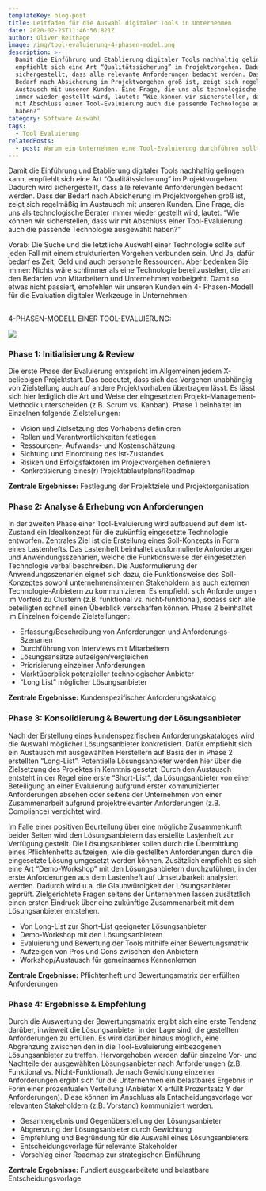 ```yaml
---
templateKey: blog-post
title: Leitfaden für die Auswahl digitaler Tools in Unternehmen
date: 2020-02-25T11:46:56.821Z
author: Oliver Reithage
image: /img/tool-evaluierung-4-phasen-model.png
description: >-
  Damit die Einführung und Etablierung digitaler Tools nachhaltig gelingen kann,
  empfiehlt sich eine Art “Qualitätssicherung” im Projektvorgehen. Dadurch wird
  sichergestellt, dass alle relevante Anforderungen bedacht werden. Dass der
  Bedarf nach Absicherung im Projektvorgehen groß ist, zeigt sich regelmäßig im
  Austausch mit unseren Kunden. Eine Frage, die uns als technologische Berater
  immer wieder gestellt wird, lautet: “Wie können wir sicherstellen, dass wir
  mit Abschluss einer Tool-Evaluierung auch die passende Technologie ausgewählt
  haben?” 
category: Software Auswahl
tags:
  - Tool Evaluierung
relatedPosts:
  - post: Warum ein Unternehmen eine Tool-Evaluierung durchführen sollte
---
```

Damit die Einführung und Etablierung digitaler Tools nachhaltig gelingen kann, empfiehlt sich eine Art “Qualitätssicherung” im Projektvorgehen. Dadurch wird sichergestellt, dass alle relevante Anforderungen bedacht werden. Dass der Bedarf nach Absicherung im Projektvorgehen groß ist, zeigt sich regelmäßig im Austausch mit unseren Kunden. Eine Frage, die uns als technologische Berater immer wieder gestellt wird, lautet: “Wie können wir sicherstellen, dass wir mit Abschluss einer Tool-Evaluierung auch die passende Technologie ausgewählt haben?” 

Vorab: Die Suche und die letztliche Auswahl einer Technologie sollte auf jeden Fall mit einem strukturierten Vorgehen verbunden sein. Und Ja, dafür bedarf es Zeit, Geld und auch personelle Ressourcen. Aber bedenken Sie immer: Nichts wäre schlimmer als eine Technologie bereitzustellen, die an den Bedarfen von Mitarbeitern und Unternehmen vorbeigeht. Damit so etwas nicht passiert, empfehlen wir unseren Kunden ein 4- Phasen-Modell für die Evaluation digitaler Werkzeuge in Unternehmen:

## 

4-PHASEN-MODELL EINER TOOL-EVALUIERUNG:

![](/img/tool-evaluierung.png)

### Phase 1: Initialisierung & Review

Die erste Phase der Evaluierung entspricht im Allgemeinen jedem X-beliebigen Projektstart. Das bedeutet, dass sich das Vorgehen unabhängig von Zielstellung auch auf andere Projektvorhaben übertragen lässt. Es lässt sich hier lediglich die Art und Weise der eingesetzten Projekt-Management-Methodik unterscheiden (z.B. Scrum vs. Kanban). Phase 1 beinhaltet im Einzelnen folgende Zielstellungen:

* Vision und Zielsetzung des Vorhabens definieren
* Rollen und Verantwortlichkeiten festlegen
* Ressourcen-, Aufwands- und Kostenschätzung
* Sichtung und Einordnung des Ist-Zustandes
* Risiken und Erfolgsfaktoren im Projektvorgehen definieren
* Konkretisierung eines(r) Projektablaufplans/Roadmap

**Zentrale Ergebnisse:** Festlegung der Projektziele und Projektorganisation

### Phase 2: Analyse & Erhebung von Anforderungen

In der zweiten Phase einer Tool-Evaluierung wird aufbauend auf dem Ist-Zustand ein Idealkonzept für die zukünftig eingesetzte Technologie entworfen. Zentrales Ziel ist die Erstellung eines Soll-Konzepts in Form eines Lastenhefts. Das Lastenheft beinhaltet ausformulierte Anforderungen und Anwendungsszenarien, welche die Funktionsweise der eingesetzten Technologie verbal beschreiben. Die Ausformulierung der Anwendungsszenarien eignet sich dazu, die Funktionsweise des Soll-Konzeptes sowohl unternehmensinternen Stakeholdern als auch externen Technologie-Anbietern zu kommunizieren. Es empfiehlt sich Anforderungen im Vorfeld zu Clustern (z.B. funktional vs. nicht-funktional), sodass sich alle beteiligten schnell einen Überblick verschaffen können. Phase 2 beinhaltet im Einzelnen folgende Zielstellungen:

* Erfassung/Beschreibung von Anforderungen und Anforderungs-Szenarien
* Durchführung von Interviews mit Mitarbeitern
* Lösungsansätze aufzeigen/vergleichen
* Priorisierung einzelner Anforderungen
* Marktüberblick potenzieller technologischer Anbieter
* “Long List” möglicher Lösungsanbieter

**Zentrale Ergebnisse:** Kundenspezifischer Anforderungskatalog

### Phase 3: Konsolidierung & Bewertung der Lösungsanbieter

Nach der Erstellung eines kundenspezifischen Anforderungskataloges wird die Auswahl möglicher Lösungsanbieter konkretisiert. Dafür empfiehlt sich ein Austausch mit ausgewählten Herstellern auf Basis der in Phase 2 erstellten “Long-List”. Potentielle Lösungsanbieter werden hier über die Zielsetzung des Projektes in Kenntnis gesetzt. Durch den Austausch entsteht in der Regel eine erste “Short-List”, da Lösungsanbieter von einer Beteiligung an einer Evaluierung aufgrund erster kommunizierter Anforderungen absehen oder seitens der Unternehmen von einer Zusammenarbeit aufgrund projektrelevanter Anforderungen (z.B. Compliance) verzichtet wird.

Im Falle einer positiven Beurteilung über eine mögliche Zusammenkunft beider Seiten wird den Lösungsanbietern das erstellte Lastenheft zur Verfügung gestellt. Die Lösungsanbieter sollen durch die Übermittlung eines Pflichtenhefts aufzeigen, wie die gestellten Anforderungen durch die eingesetzte Lösung umgesetzt werden können. Zusätzlich empfiehlt es sich eine Art “Demo-Workshop” mit den Lösungsanbietern durchzuführen, in der erste Anforderungen aus dem Lastenheft auf Umsetzbarkeit analysiert werden. Dadurch wird u.a. die Glaubwürdigkeit der Lösungsanbieter geprüft. Zielgerichtete Fragen seitens der Unternehmen lassen zusätztlich einen ersten Eindruck über eine zukünftige Zusammenarbeit mit dem Lösungsanbieter entstehen.

* Von Long-List zur Short-List geeigneter Lösungsanbieter
* Demo-Workshop mit den Lösungsanbietern
* Evaluierung und Bewertung der Tools mithilfe einer Bewertungsmatrix
* Aufzeigen von Pros und Cons zwischen den Anbietern
* Workshop/Austausch für gemeinsames Kennenlernen

**Zentrale Ergebnisse:** Pflichtenheft und Bewertungsmatrix der erfüllten Anforderungen

### Phase 4: Ergebnisse & Empfehlung

Durch die Auswertung der Bewertungsmatrix ergibt sich eine erste Tendenz darüber, inwieweit die Lösungsanbieter in der Lage sind, die gestellten Anforderungen zu erfüllen. Es wird darüber hinaus möglich, eine Abgrenzung zwischen den in die Tool-Evaluierung einbezogenen Lösungsanbieter zu treffen. Hervorgehoben werden dafür einzelne Vor- und Nachteile der ausgewählten Lösungsanbieter nach Anforderungen (z.B. Funktional vs. Nicht-Funktional). Je nach Gewichtung einzelner Anforderungen ergibt sich für die Unternehmen ein belastbares Ergebnis in Form einer prozentualen Verteilung (Anbieter X erfüllt Prozentsatz Y der Anforderungen). Diese können im Anschluss als Entscheidungsvorlage vor relevanten Stakeholdern (z.B. Vorstand) kommuniziert werden.

* Gesamtergebnis und Gegenüberstellung der Lösungsanbieter
* Abgrenzung der Lösungsanbieter durch Gewichtung
* Empfehlung und Begründung für die Auswahl eines Lösungsanbieters
* Entscheidungsvorlage für relevante Stakeholder
* Vorschlag einer Roadmap zur strategischen Einführung

**Zentrale Ergebnisse:** Fundiert ausgearbeitete und belastbare Entscheidungsvorlage
